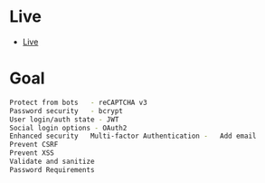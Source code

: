 # Live

- [Live](https://nuxt-auth-jwt.onrender.com)

# Goal

```bash
Protect from bots	- reCAPTCHA v3	
Password security	- bcrypt 
User login/auth state -	JWT 
Social login options - OAuth2 
Enhanced security	Multi-factor Authentication -	Add email
Prevent CSRF
Prevent XSS
Validate and sanitize
Password Requirements
```

